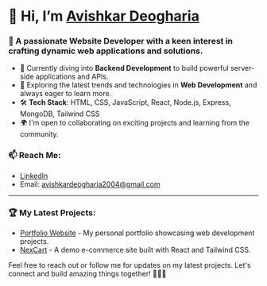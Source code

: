 # 👋 Hi, I’m [Avishkar Deogharia](https://www.linkedin.com/in/avishkar-deogharia-b6612a290/)

### 🚀 A passionate **Website Developer** with a keen interest in crafting dynamic web applications and solutions.

- 🌱 Currently diving into **Backend Development** to build powerful server-side applications and APIs.
- 👀 Exploring the latest trends and technologies in **Web Development** and always eager to learn more.
- 🛠️ **Tech Stack**: HTML, CSS, JavaScript, React, Node.js, Express, MongoDB, Tailwind CSS
- 🌍 I'm open to collaborating on exciting projects and learning from the community.

### 📫 **Reach Me**:
- [LinkedIn](https://www.linkedin.com/in/avishkar-deogharia-b6612a290/)
- Email: avishkardeogharia2004@gmail.com 

---

<!--
### 📈 **GitHub Stats**:
![Avishkar's GitHub Stats](https://github-readme-stats.vercel.app/api?username=avishkar13&show_icons=true&count_private=true&hide_title=true&hide=prs)
-->

### 🏆 **My Latest Projects**:
- [Portfolio Website](https://avishkar-deogharia-portfolio.netlify.app) - My personal portfolio showcasing web development projects.
- [NexCart](https://github.com/avishkar13/NexCart) - A demo e-commerce site built with React and Tailwind CSS.

Feel free to reach out or follow me for updates on my latest projects. Let's connect and build amazing things together! 👨‍💻✨

